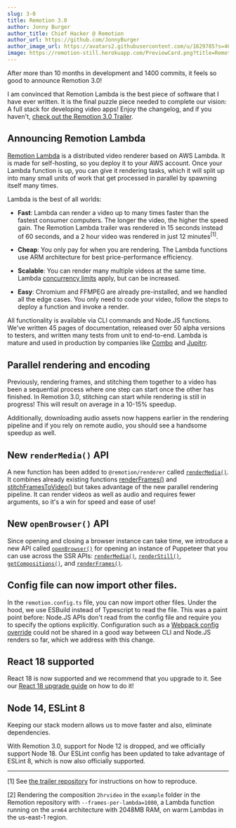 ```yaml
---
slug: 3-0
title: Remotion 3.0
author: Jonny Burger
author_title: Chief Hacker @ Remotion
author_url: https://github.com/JonnyBurger
author_image_url: https://avatars2.githubusercontent.com/u/1629785?s=460&u=12eb94da6070d00fc924761ce06e3a428d01b7e9&v=4
image: https://remotion-still.herokuapp.com/PreviewCard.png?title=Remotion%203.0&description=@remotion/lambda,%20faster%20rendering,%20renderMedia()%20and%20React%2018
---
```


After more than 10 months in development and 1400 commits, it feels so good to announce Remotion 3.0!

I am convinced that Remotion Lambda is the best piece of software that I have ever written. It is the final puzzle piece needed to complete our vision: A full stack for developing video apps! Enjoy the changelog, and if you haven't, [check out the Remotion 3.0 Trailer](https://TODO.com).

## Announcing Remotion Lambda

[Remotion Lambda](/lambda) is a distributed video renderer based on AWS Lambda. It is made for self-hosting, so you deploy it to your AWS account. Once your Lambda function is up, you can give it rendering tasks, which it will split up into many small units of work that get processed in parallel by spawning itself many times.

Lambda is the best of all worlds:

- **Fast**: Lambda can render a video up to many times faster than the fastest consumer computers. The longer the video, the higher the speed gain. The Remotion Lambda trailer was rendered in 15 seconds instead of 60 seconds, and a 2 hour video was rendered in just 12 minutes<sup>[1]</sup>.

- **Cheap**: You only pay for when you are rendering. The Lambda functions use ARM architecture for best price-performance efficiency.

- **Scalable**: You can render many multiple videos at the same time. Lambda [concurrency limits](/docs/lambda/troubleshooting/rate-limit) apply, but can be increased.

- **Easy**: Chromium and FFMPEG are already pre-installed, and we handled all the edge cases. You only need to code your video, follow the steps to deploy a function and invoke a render.

All functionality is available via CLI commands and Node.JS functions. We've written 45 pages of documentation, released over 50 alpha versions to testers, and written many tests from unit to end-to-end. Lambda is mature and used in production by companies like [Combo](https://joincombo.com) and [Jupitrr](https://jupitrr.com).

## Parallel rendering and encoding

Previously, rendering frames, and stitching them together to a video has been a sequential process where one step can start once the other has finished. In Remotion 3.0, stitching can start while rendering is still in progress! This will result on average in a 10-15% speedup.

Additionally, downloading audio assets now happens earlier in the rendering pipeline and if you rely on remote audio, you should see a handsome speedup as well.

## New `renderMedia()` API

A new function has been added to `@remotion/renderer` called [`renderMedia()`](/docs/renderer/render-media). It combines already existing functions [renderFrames()](/docs/renderer/render-frames) and [stitchFramesToVideo()](/docs/renderer/stitch-frames-to-video) but takes advantage of the new parallel rendering pipeline. It can render videos as well as audio and requires fewer arguments, so it's a win for speed and ease of use!

## New `openBrowser()` API

Since opening and closing a browser instance can take time, we introduce a new API called [`openBrowser()`](/docs/renderer/open-browser) for opening an instance of Puppeteer that you can use across the SSR APIs: [`renderMedia()`](/docs/renderer/render-media), [`renderStill()`](/docs/renderer/render-still), [`getCompositions()`](/docs/renderer/get-compositions), and [`renderFrames()`](/docs/renderer/render-frames).

## Config file can now import other files.

In the `remotion.config.ts` file, you can now import other files. Under the hood, we use ESBuild instead of Typescript to read the file. This was a paint point before: Node.JS APIs don't read from the config file and require you to specify the options explicitly. Configuration such as a [Webpack config override](/docs/webpack) could not be shared in a good way between CLI and Node.JS renders so far, which we address with this change.

## React 18 supported

React 18 is now supported and we recommend that you upgrade to it. See our [React 18 upgrade guide](/docs/react-18) on how to do it!

## Node 14, ESLint 8

Keeping our stack modern allows us to move faster and also, eliminate dependencies.

With Remotion 3.0, support for Node 12 is dropped, and we officially support Node 18.
Our ESLint config has been updated to take advantage of ESLint 8, which is now also officially supported.

---

[1] See [the trailer repository](https://github.com/remotion-dev/trailer-lambda) for instructions on how to reproduce.

[2] Rendering the composition `2hrvideo` in the `example` folder
in the Remotion repository with `--frames-per-lambda=1080`,
a Lambda function running on the `arm64` architecture with 2048MB RAM, on warm Lambdas in the
us-east-1 region.
